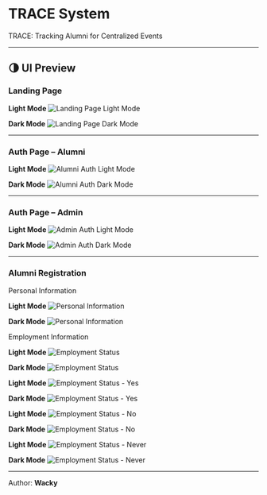 # TRACE System

TRACE: Tracking Alumni for Centralized Events

---

## 🌗 UI Preview

### Landing Page

**Light Mode**
![Landing Page Light Mode](/docs/images/LandingPageLight.png)

**Dark Mode**
![Landing Page Dark Mode](/docs/images/LandingPageDark.png)

---

### Auth Page – Alumni

**Light Mode**
![Alumni Auth Light Mode](/docs/images/AlumniAuthPageLight.png)

**Dark Mode**
![Alumni Auth Dark Mode](/docs/images/AlumniAuthPageDark.png)

---

### Auth Page – Admin

**Light Mode**
![Admin Auth Light Mode](/docs/images/AdminAuthPageLight.png)

**Dark Mode**
![Admin Auth Dark Mode](/docs/images/AdminAuthPageDark.png)

---

### Alumni Registration

Personal Information

**Light Mode**
![Personal Information](/docs/images/AlumniPersonalInfoLight.png)

**Dark Mode**
![Personal Information](/docs/images/AlumniPersonalInfoDark.png)

Employment Information

**Light Mode**
![Employment Status](/docs/images/AlumniEmploymentLight.png)

**Dark Mode**
![Employment Status](/docs/images/AlumniEmploymentDark.png)

**Light Mode**
![Employment Status - Yes](/docs/images/AlumniEmployedYesLight.png)

**Dark Mode**
![Employment Status - Yes](/docs/images/AlumniEmployedYesDark.png)

**Light Mode**
![Employment Status - No](/docs/images/AlumniEmployedNoLight.png)

**Dark Mode**
![Employment Status - No](/docs/images/AlumniEmployedNoDark.png)

**Light Mode**
![Employment Status - Never](/docs/images/AlumniEmployedNeverLight.png)

**Dark Mode**
![Employment Status - Never](/docs/images/AlumniEmployedNeverDark.png)

---

Author: **Wacky**
